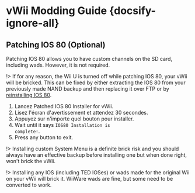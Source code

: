 # vWii Modding Guide {docsify-ignore-all}

## Patching IOS 80 (Optional)

Patching IOS 80 allows you to have custom channels on the SD card, including wads. However, it is not required.

!> If for any reason, the Wii U is turned off while patching IOS 80, your vWii will be bricked. This can be fixed by either extracting the IOS 80 from your previously made NAND backup and then replacing it over FTP or by [reinstalling IOS 80](../../recover-vwii-ioses-channels).

1. Lancez Patched IOS 80 Installer for vWii.
2. Lisez l'écran d'avertissement et attendez 30 secondes.
3. Appuyez sur n'importe quel bouton pour installer.
4. Wait until it says <code>IOS80 <wbr>Installation <wbr>is <wbr>complete!</code>.
5. Press any button to exit.

!> Installing custom System Menu is a definite brick risk and you should always have an effective backup before installing one but when done right, won't brick the vWii.

!> Installing any IOS (including TED IOSes) or wads made for the original Wii on your vWii will brick it. WiiWare wads are fine, but some need to be converted to work.
